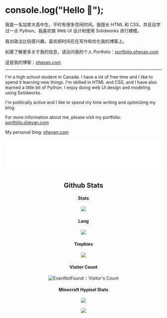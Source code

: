 # console.log("Hello 👋");

我是一名加拿大高中生，平时有很多空闲时间。我擅长 HTML 和 CSS，并且自学过一点 Python。我喜欢做 Web UI 设计和使用 Solidworks 进行建模。

我对政治比较感兴趣，喜欢把时间花在写作和优化我的博客上。

如需了解更多关于我的信息，请访问我的个人 Portfolio：[portfolio.ohevan.com](https://portfolio.ohevan.com)

这是我的博客：[ohevan.com](https://ohevan.com)




---

I'm a high school student in Canada. I have a lot of free time and I like to spend it learning new things. I'm skilled in HTML and CSS, and I have also learned a little bit of Python. I enjoy doing web UI design and modeling using Solidworks.

I'm politically active and I like to spend my time writing and optimizing my blog.

For more information about me, please visit my portfolio: [portfolio.ohevan.com](https://portfolio.ohevan.com)

My personal blog: [ohevan.com](https://ohevan.com)


<p align="center"> 
  <a href="https://ohevan.com">
    <img src="https://raw.githubusercontent.com/EvanNotFound/EvanNotFound/main/AnonymousLand_neon_96px.svg">
  </a>
</p>



<h2 align="center">Github Stats </h1>

<h4 align="center"> Stats </h4>
<p align="center"> 
  <img src="https://github-readme-stats.vercel.app/api?username=evannotfound&show_icons=true&theme=algolia&hide_border=1">
</p>

<h4 align="center"> Lang </h4>
<p align="center"> 
  <img src="https://github-readme-stats.vercel.app/api/top-langs/?username=evannotfound&show_icons=true&theme=algolia&hide_border=1&layout=compact">
</p>

<h4 align="center"> Trophies </h4>
<p align="center"> 
  <img src="https://github-profile-trophy.vercel.app/?username=evannotfound&theme=algolia">
</p>



<h4 align="center">Visitor Count</h4>

<p align="center"><img src="https://profile-counter.glitch.me/{EvanNotFound}/count.svg" alt="EvanNotFound :: Visitor's Count" /></p>

<h4 align="center">Minecraft Hypixel Stats</h4>

<p align="center"> 
<img src="https://gen.plancke.io/exp/JustBliTS.png" width="500px">
</p>

<p align="center"> 
  <img src="https://hypixel.paniek.de/signature/9056c9b7f68e4382b3387bb8d90b5e6f/general-tooltip">
</p>

